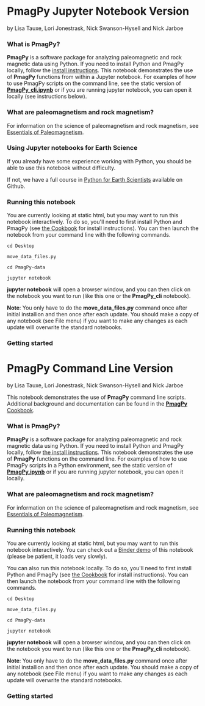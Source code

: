 # PmagPy Jupyter Notebook Version

by Lisa Tauxe, Lori Jonestrask, Nick Swanson-Hysell and Nick Jarboe

### What is **PmagPy**?

**PmagPy** is a software package for analyzing paleomagnetic and rock magnetic data using Python. If you need to install Python and PmagPy locally, follow the [install instructions](https://earthref.org/PmagPy/cookbook/#getting_python). This notebook demonstrates the use of **PmagPy** functions from within a  Jupyter notebook. For examples of how to use PmagPy scripts on the command line, see the static version of [**PmagPy\_cli.ipynb**](http://pmagpy.github.io/PmagPy-cli.html) or if you are running jupyter notebook, you can open it locally (see instructions below).


### What are paleomagnetism and rock magnetism?

For information on the science of paleomagnetism and rock magnetism, see [Essentials of Paleomagnetism](https://earthref.org/MagIC/books/Tauxe/Essentials/).


### Using Jupyter notebooks for Earth Science

If you already have some experience working with Python, you should be able to use this notebook without difficulty.

If not, we have a full course in [Python for Earth Scientists](https://nbviewer.jupyter.org/github/ltauxe/Python-for-Earth-Science-Students/blob/master/Lecture_01.ipynb) available on Github.



### Running this notebook

You are currently looking at static html, but you may want to run this notebook interactively. To do so, you'll need to first install Python and PmagPy (see [the Cookbook](https://earthref.org/PmagPy/cookbook/#getting_python) for install instructions).  You can then launch the notebook from your command line with the following commands.

`cd Desktop`

`move_data_files.py`

`cd PmagPy-data`

`jupyter notebook`

**jupyter notebook** will open a browser window, and you can then click on the notebook you want to run (like this one or the **PmagPy_cli** notebook).

**Note**: You only have to do the **move_data_files.py** command once after initial installion and then once after each update.   You should make a copy of any notebook (see File menu) if you want to make any changes as each update will overwrite the standard notebooks.

### Getting started








# PmagPy Command Line Version

by Lisa Tauxe, Lori Jonestrask, Nick Swanson-Hysell and Nick Jarboe

This notebook demonstrates the use of **PmagPy** command line scripts.  Additional background and documentation can be found  in the [**PmagPy** Cookbook](http://earthref.org/PmagPy/cookbook).


### What is **PmagPy**?

**PmagPy** is a software package for analyzing paleomagnetic and rock magnetic data using Python. If you need to install Python and PmagPy locally, follow [the install instructions](https://earthref.org/PmagPy/cookbook/#getting_python). This notebook demonstrates the use of **PmagPy** functions on the command line. For examples of how to use PmagPy scripts in a Python environment, see the static version of [**PmagPy.ipynb**](http://pmagpy.github.io/PmagPy.html) or if you are running jupyter notebook, you can open it locally.

### What are paleomagnetism and rock magnetism?

For information on the science of paleomagnetism and rock magnetism, see [Essentials of Paleomagnetism](https://earthref.org/MagIC/books/Tauxe/Essentials/).


### Running this notebook

You are currently looking at static html, but you may want to run this notebook interactively.  You can check out a [Binder demo](https://mybinder.org/v2/gh/PmagPy/PmagPy/master?filepath=PmagPy.ipynb)  of this notebook (please be patient, it loads very slowly).

You can also run this notebook locally. To do so, you'll need to first install Python and PmagPy (see [the Cookbook](https://earthref.org/PmagPy/cookbook/#getting_python) for install instructions).  You can then launch the notebook from your command line with the following commands.

`cd Desktop`

`move_data_files.py`

`cd PmagPy-data`

`jupyter notebook`

**jupyter notebook** will open a browser window, and you can then click on the notebook you want to run (like this one or the **PmagPy_cli** notebook).

**Note**: You only have to do the **move_data_files.py** command once after initial installion and then once after each update.   You should make a copy of any notebook (see File menu) if you want to make any changes as each update will overwrite the standard notebooks.

### Getting started
